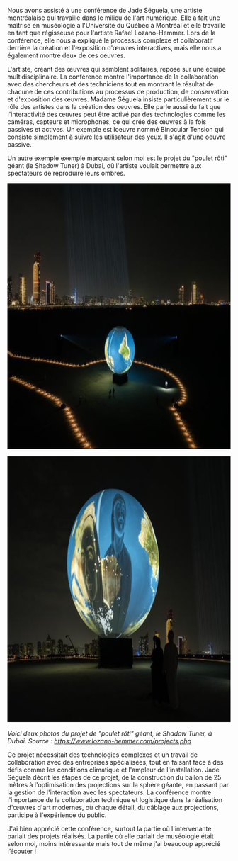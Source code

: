 Nous avons assisté à une conférence de Jade Séguela, une artiste montréalaise qui travaille dans le milieu de l'art numérique. Elle a fait une maîtrise en muséologie a l'Université du Québec à Montréal et elle travaille en tant que régisseuse pour l'artiste Rafael Lozano-Hemmer. Lors de la conférence, elle nous a expliqué le processus complexe et collaboratif derrière la création et l'exposition d'œuvres interactives, mais elle nous a également montré deux de ces oeuvres.

L'artiste, créant des œuvres qui semblent solitaires, repose sur une équipe multidisciplinaire. La conférence montre l'importance de la collaboration avec des chercheurs et des techniciens tout en montrant le résultat de chacune de ces contributions au processus de production, de conservation et d'exposition des œuvres. Madame Séguela insiste particulièrement sur le rôle des artistes dans la création des oeuvres. Elle parle aussi du fait que l'interactivité des œuvres peut être activé par des technologies comme les caméras, capteurs et microphones, ce qui crée des œuvres à la fois passives et actives. Un exemple est loeuvre nommé Binocular Tension qui consiste simplement à suivre les utilisateur des yeux. Il s'agit d'une oeuvre passive.  



Un autre exemple exemple marquant selon moi est le projet du "poulet rôti" géant (le Shadow Tuner) à Dubai, où l'artiste voulait permettre aux spectateurs de reproduire leurs ombres.

<p align="center" width="100%">
<img src="./medias/shadow_tuner_02.jpg" width="800" height="600"/>

<p align="center" width="100%">
<img src="./medias/shadow_tuner_03.jpg" width="800" height="600"/>

*Voici deux photos du projet de "poulet rôti" géant, le Shadow Tuner, à Dubai. Source : https://www.lozano-hemmer.com/projects.php*

Ce projet nécessitait des technologies complexes et un travail de collaboration avec des entreprises spécialisées, tout en faisant face à des défis comme les conditions climatique et l'ampleur de l'installation. Jade Séguela décrit les étapes de ce projet, de la construction du ballon de 25 mètres à l'optimisation des projections sur la sphère géante, en passant par la gestion de l'interaction avec les spectateurs. La conférence montre l'importance de la collaboration technique et logistique dans la réalisation d'œuvres d'art modernes, où chaque détail, du câblage aux projections, participe à l'expérience du public.

J'ai bien apprécié cette conférence, surtout la partie où l'intervenante parlait des projets réalisés. La partie où elle parlait de muséologie était selon moi, moins intéressante mais tout de même j'ai beaucoup apprécié l’écouter !




